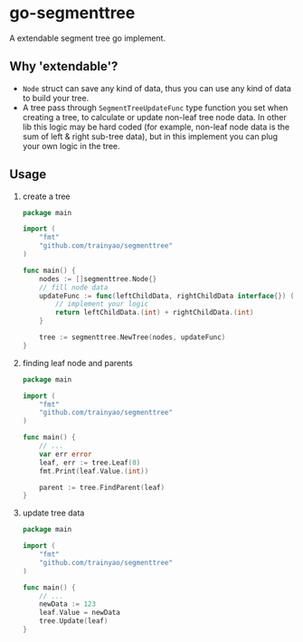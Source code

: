 # go-segmenttree
A extendable segment tree go implement.

## Why 'extendable'?

- `Node` struct can save any kind of data, thus you can use any kind of data to build your tree.
- A tree pass through `SegmentTreeUpdateFunc` type function you set when creating a tree, 
    to calculate or update non-leaf tree node data. In other lib this logic may be hard coded 
    (for example, non-leaf node data is the sum of left & right sub-tree data), but in this implement
    you can plug your own logic in the tree. 

## Usage

1. create a tree
    ```go
    package main
    
    import (
        "fmt"
        "github.com/trainyao/segmenttree"
    )
    
    func main() {
        nodes := []segmenttree.Node{}
        // fill node data
        updateFunc := func(leftChildData, rightChildData interface{}) (currentNodeData interface{}) {
            // implement your logic
            return leftChildData.(int) + rightChildData.(int)
        }
    
        tree := segmenttree.NewTree(nodes, updateFunc)
    }
    
    ```
2. finding leaf node and parents

    ```go
    package main
    
    import (
    	"fmt"
    	"github.com/trainyao/segmenttree"
    )
    
    func main() {
        // ...
        var err error
        leaf, err := tree.Leaf(0)
        fmt.Print(leaf.Value.(int))
    
        parent := tree.FindParent(leaf)
    }
    ```
   
3. update tree data
    ```go
    package main
    
    import (
    	"fmt"
    	"github.com/trainyao/segmenttree"
    )
    
    func main() {
        // ...
        newData := 123
        leaf.Value = newData
        tree.Update(leaf)
    }
    


    ```
